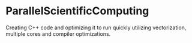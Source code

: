 # ParallelScientificComputing
Creating C++ code and optimizing it to run quickly utilizing vectorization, multiple cores and compiler optimizations.
